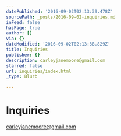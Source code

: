 ```yaml
---
datePublished: '2016-09-02T02:13:39.478Z'
sourcePath: _posts/2016-09-02-inquiries.md
inFeed: false
hasPage: true
author: []
via: {}
dateModified: '2016-09-02T02:13:38.829Z'
title: Inquiries
publisher: {}
description: carleyjanemoore@gmail.com
starred: false
url: inquiries/index.html
_type: Blurb

---
```

# Inquiries

carleyjanemoore@gmail.com